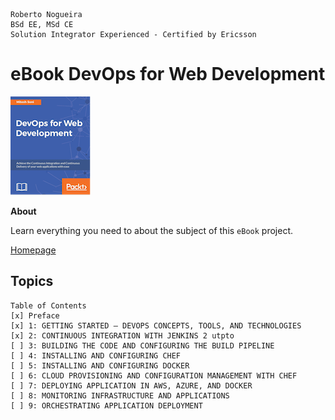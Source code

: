 ```
Roberto Nogueira  
BSd EE, MSd CE
Solution Integrator Experienced - Certified by Ericsson
```
# eBook DevOps for Web Development

![ebook image](images/ebook.png)

**About**

Learn everything you need to about the subject of this `eBook` project.

[Homepage](https://ebook.com)

## Topics
```
Table of Contents
[x] Preface
[x] 1: GETTING STARTED – DEVOPS CONCEPTS, TOOLS, AND TECHNOLOGIES
[x] 2: CONTINUOUS INTEGRATION WITH JENKINS 2 utpto
[ ] 3: BUILDING THE CODE AND CONFIGURING THE BUILD PIPELINE
[ ] 4: INSTALLING AND CONFIGURING CHEF
[ ] 5: INSTALLING AND CONFIGURING DOCKER
[ ] 6: CLOUD PROVISIONING AND CONFIGURATION MANAGEMENT WITH CHEF
[ ] 7: DEPLOYING APPLICATION IN AWS, AZURE, AND DOCKER
[ ] 8: MONITORING INFRASTRUCTURE AND APPLICATIONS
[ ] 9: ORCHESTRATING APPLICATION DEPLOYMENT
```
